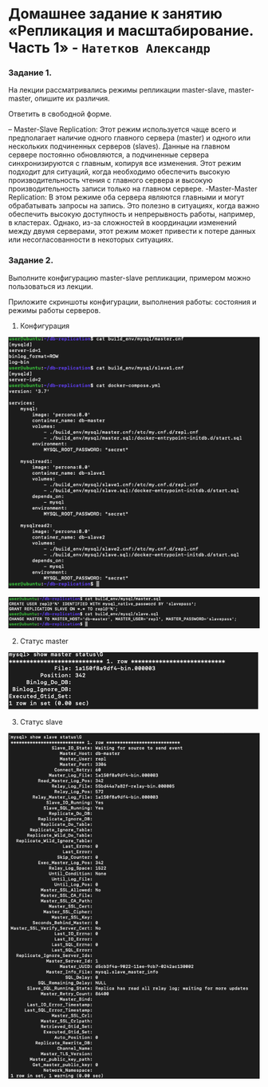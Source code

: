 # Домашнее задание к занятию «Репликация и масштабирование. Часть 1» - `Натетков Александр`



### Задание 1. 

На лекции рассматривались режимы репликации master-slave, master-master, опишите их различия.

Ответить в свободной форме.




– Master-Slave Replication: Этот режим используется чаще всего и предполагает наличие одного главного сервера (master) и одного или нескольких подчиненных серверов (slaves).
Данные на главном сервере постоянно обновляются, а подчиненные сервера синхронизируются с главным, копируя все изменения.
Этот режим подходит для ситуаций, когда необходимо обеспечить высокую производительность чтения с главного сервера и высокую производительность записи только на главном сервере.
-Master-Master Replication: В этом режиме оба сервера являются главными и могут обрабатывать запросы на запись. Это полезно в ситуациях, когда важно обеспечить высокую доступность и непрерывность работы, например, в кластерах. Однако, из-за сложностей в координации изменений между двумя серверами, этот режим может привести к потере данных или несогласованности в некоторых ситуациях.


### Задание 2.

Выполните конфигурацию master-slave репликации, примером можно пользоваться из лекции.

Приложите скриншоты конфигурации, выполнения работы: состояния и режимы работы серверов.

1. Конфигурация

![Конфигурация](https://github.com/karapuze/gitlab-hw/blob/main/img/Снимок%20экрана%202023-12-01%20в%2012.57.10.png)

![Конфигурация](https://github.com/karapuze/gitlab-hw/blob/main/img/Снимок%20экрана%202023-12-01%20в%2013.01.43.png)

2. Статус master

![master](https://github.com/karapuze/gitlab-hw/blob/main/img/Снимок%20экрана%202023-12-01%20в%2013.00.48.png)

3. Статус slave

![slave](https://github.com/karapuze/gitlab-hw/blob/main/img/Снимок%20экрана%202023-12-01%20в%2013.00.30.png)
